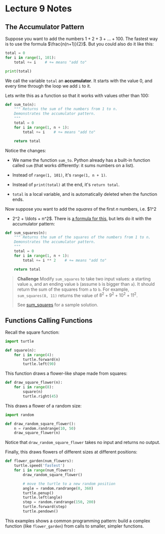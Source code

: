 # Lecture 9 Notes

## The Accumulator Pattern

Suppose you want to add the numbers $1 + 2 + 3 + \ldots + 100$. The fastest
way is to use the formula $\frac{n(n+1)}{2}$. But you could also do it like
this:

```python
total = 0
for i in range(1, 101):
    total += i    # += means "add to"

print(total)
```

We call the variable `total` an **accumulator**. It starts with the value 0,
and every time through the loop we add `i` to it.

Lets write this as a function so that it works with values other than 100:

```python
def sum_to(n):
    """ Returns the sum of the numbers from 1 to n.
    Demonstrates the accumulator pattern.
    """
    total = 0
    for i in range(1, n + 1):
        total += i    # += means "add to"

    return total
```

Notice the changes:

- We name the function `sum_to`. Python already has a built-in function called
  `sum` (that works differently: it sums numbers on a list).

- Instead of `range(1, 101)`, it's `range(1, n + 1)`.

- Instead of `print(total)` at the end, it's `return total`.

- `total` is a local variable, and is automatically deleted when the function
  ends.

Now suppose you want to add the *squares* of the first $n$ numbers, i.e. $1^2
+ 2^2 + \ldots + n^2$. There is [a formula for this](https://en.wikipedia.org/wiki/Square_pyramidal_number), but lets do it with the accumulator pattern:

```python
def sum_squares(n):
    """ Returns the sum of the squares of the numbers from 1 to n.
    Demonstrates the accumulator pattern.
    """
    total = 0
    for i in range(1, n + 1):
        total += i ** 2    # += means "add to"

    return total
```

> **Challenge** Modify `sum_squares` to take two input values: a starting
> value `a`, and an ending value `b` (assume `b` is bigger than `a`). It
> should return the sum of the squares from `a` to `b`. For example,
> `sum_squares(8, 11)` returns the value of $8^2 + 9^2 + 10^2 + 11^2$.
> 
> See [sum_squares](sum_squares.py) for a sample solution.


## Functions Calling Functions

Recall the square function:

```python
import turtle

def square(n):
    for i in range(4):
        turtle.forward(n)
        turtle.left(90)
```

This function draws a flower-like shape made from squares:

```python
def draw_square_flower(n):
    for i in range(8):
        square(n)
        turtle.right(45)
```

This draws a flower of a random size:

```python
import random

def draw_random_square_flower():
    n = random.randrange(10, 50)
    draw_square_flower(n)
```

Notice that `draw_random_square_flower` takes no input and returns no output.

Finally, this draws flowers of different sizes at different positions:

```python
def flower_garden(num_flowers):
    turtle.speed('fastest')
    for i in range(num_flowers):
        draw_random_square_flower()

        # move the turtle to a new random position
        angle = random.randrange(0, 360)
        turtle.penup()
        turtle.left(angle)
        step = random.randrange(150, 200)
        turtle.forward(step)
        turtle.pendown()
```

This examples shows a common programming pattern: build a complex function
(like `flower_garden`) from calls to smaller, simpler functions.
